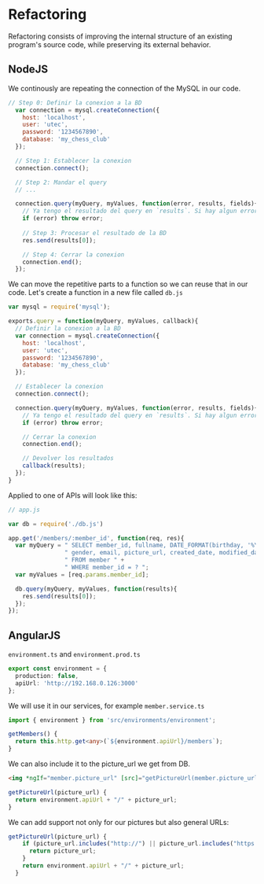 # Refactoring

Refactoring consists of improving the internal structure of an existing program's source code, while preserving its external behavior.

## NodeJS

We continously are repeating the connection of the MySQL in our code.

```js
// Step 0: Definir la conexion a la BD
  var connection = mysql.createConnection({
    host: 'localhost',
    user: 'utec',
    password: '1234567890',
    database: 'my_chess_club'
  });

  // Step 1: Establecer la conexion
  connection.connect();

  // Step 2: Mandar el query
  // ...

  connection.query(myQuery, myValues, function(error, results, fields){
    // Ya tengo el resultado del query en `results`. Si hay algun error, llegará en `error`
    if (error) throw error;
    
    // Step 3: Procesar el resultado de la BD
    res.send(results[0]);

    // Step 4: Cerrar la conexion
    connection.end();
  });
```

We can move the repetitive parts to a function so we can reuse that in our code. Let's create a function in a new file called `db.js`

```js
var mysql = require('mysql');

exports.query = function(myQuery, myValues, callback){
  // Definir la conexion a la BD
  var connection = mysql.createConnection({
    host: 'localhost',
    user: 'utec',
    password: '1234567890',
    database: 'my_chess_club'
  });

  // Establecer la conexion
  connection.connect();

  connection.query(myQuery, myValues, function(error, results, fields){
    // Ya tengo el resultado del query en `results`. Si hay algun error, llegará en `error`
    if (error) throw error;

    // Cerrar la conexion
    connection.end();

    // Devolver los resultados
    callback(results);
  });
}
```

Applied to one of APIs will look like this:

```js
// app.js

var db = require('./db.js')

app.get('/members/:member_id', function(req, res){
  var myQuery = " SELECT member_id, fullname, DATE_FORMAT(birthday, '%Y-%m-%d') as birthday, ranking, " +
                " gender, email, picture_url, created_date, modified_date " +
                " FROM member " +
                " WHERE member_id = ? ";
  var myValues = [req.params.member_id];

  db.query(myQuery, myValues, function(results){
    res.send(results[0]);
  });
});
```

## AngularJS

`environment.ts` and `environment.prod.ts`

```ts
export const environment = {
  production: false,
  apiUrl: 'http://192.168.0.126:3000'
};
```

We will use it in our services, for example `member.service.ts`

```ts
import { environment } from 'src/environments/environment';

getMembers() {
  return this.http.get<any>(`${environment.apiUrl}/members`);
}
```

We can also include it to the picture_url we get from DB.

```html
<img *ngIf="member.picture_url" [src]="getPictureUrl(member.picture_url)"/>
```

```ts
getPictureUrl(picture_url) {
  return environment.apiUrl + "/" + picture_url;
}
```

We can add support not only for our pictures but also general URLs:

```ts
getPictureUrl(picture_url) {
    if (picture_url.includes("http://") || picture_url.includes("https://")){
      return picture_url;  
    }
    return environment.apiUrl + "/" + picture_url;
  }
```